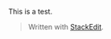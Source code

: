 
This is a test.

> Written with [StackEdit](https://stackedit.io/).
<!--stackedit_data:
eyJoaXN0b3J5IjpbLTMwNTc5NzQxM119
-->